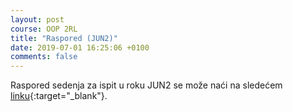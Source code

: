 ```yaml
---
layout: post
course: OOP 2RL
title: "Raspored (JUN2)"
date: 2019-07-01 16:25:06 +0100
comments: false
---
```


Raspored sedenja za ispit u roku JUN2 se može naći na sledećem
[linku](https://matfoop.github.io/OOP/pismeni-ispiti/info/){:target="_blank"}.